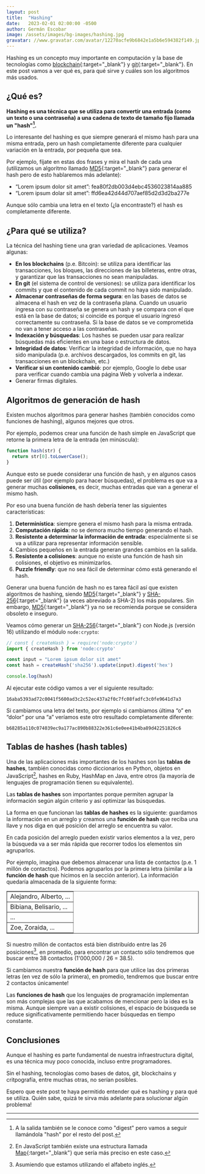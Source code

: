 ```yaml
---
layout: post
title:  "Hashing"
date:   2023-02-01 02:00:00 -0500
author: Germán Escobar
image: /assets/images/bg-images/hashing.jpg
gravatar: //www.gravatar.com/avatar/12270acfe9b6842e1a5b6e594382f149.jpg?s=80
---
```


Hashing es un concepto muy importante en computación y la base de tecnologías como [blockchain](https://es.wikipedia.org/wiki/Cadena_de_bloques){:target="\_blank"} y [git](https://git-scm.com/){:target="\_blank"}. En este post vamos a ver qué es, para qué sirve y cuáles son los algoritmos más usados.<!-- more -->

## ¿Qué es?

**Hashing es una técnica que se utiliza para convertir una entrada (como un texto o una contraseña) a una cadena de texto de tamaño fijo llamada un "hash"[^1].**

Lo interesante del hashing es que siempre generará el mismo hash para una misma entrada, pero un hash completamente diferente para cualquier variación en la entrada, por pequeña que sea.

Por ejemplo, fíjate en estas dos frases y mira el hash de cada una (utilizamos un algoritmo llamado [MD5](https://es.wikipedia.org/wiki/MD5){:target="\_blank"} para generar el hash pero de esto hablaremos más adelante):

* “Lorem ipsum dolor sit amet”: fea80f2db003d4ebc4536023814aa885
* “Lorem ipsum dolar sit amet”: ffd6ea42d44d707aef85d2d3d2ba277e

Aunque sólo cambia una letra en el texto (¿la encontraste?) el hash es completamente diferente.

## ¿Para qué se utiliza?

La técnica del hashing tiene una gran variedad de aplicaciones. Veamos algunas:

* **En los blockchains** (p.e. Bitcoin): se utiliza para identificar las transacciones, los bloques, las direcciones de las billeteras, entre otras, y garantizar que las transacciones no sean manipuladas.
* **En git** (el sistema de control de versiones): se utiliza para identificar los commits y que el contenido de cada commit no haya sido manipulado.
* **Almacenar contraseñas de forma segura**: en las bases de datos se almacena el hash en vez de la contraseña plana. Cuando un usuario ingresa con su contraseña se genera un hash y se compara con el que está en la base de datos; si coincide es porque el usuario ingresó correctamente su contraseña. Si la base de datos se ve comprometida no van a tener acceso a las contraseñas.
* **Indexación y búsquedas**: Los hashes se pueden usar para realizar búsquedas más eficientes en una base o estructura de datos.
* **Integridad de datos**: Verificar la integridad de información, que no haya sido manipulada (p.e.  archivos descargados, los commits en git, las transacciones en un blockchain, etc.)
* **Verificar si un contenido cambió**: por ejemplo, Google lo debe usar para verificar cuando cambia una página Web y volverla a indexar.
* Generar firmas digitales.

## Algoritmos de generación de hash

Existen muchos algoritmos para generar hashes (también conocidos como funciones de hashing), algunos mejores que otros. 

Por ejemplo, podemos crear una función de hash simple en JavaScript que retorne la primera letra de la entrada (en minúscula):

```javascript
function hash(str) {
  return str[0].toLowerCase();
}
```

Aunque esto se puede considerar una función de hash, y en algunos casos puede ser útil (por ejemplo para hacer búsquedas), el problema es que va a generar muchas **colisiones**, es decir, muchas entradas que van a generar el mismo hash.

Por eso una buena función de hash debería tener las siguientes características:

1. **Determinística**: siempre genera el mismo hash para la misma entrada.
2. **Computación rápida**: no se demora mucho tiempo generando el hash.
3. **Resistente a determinar la información de entrada**: especialmente si se va a utilizar para representar información sensible.
4. Cambios pequeños en la entrada generan grandes cambios en la salida.
5. **Resistente a colisiones**: aunque no existe una función de hash sin colisiones, el objetivo es minimizarlos.
6. **Puzzle friendly**: que no sea fácil de determinar cómo está generando el hash.

Generar una buena función de hash no es tarea fácil así que existen algoritmos de hashing, siendo [MD5](https://es.wikipedia.org/wiki/MD5){:target="\_blank"} y [SHA-256](https://es.wikipedia.org/wiki/SHA-2){:target="\_blank"} (a veces abreviado a SHA-2) los más populares. Sin embargo, [MD5](https://es.wikipedia.org/wiki/MD5){:target="\_blank"} ya no se recomienda porque se considera obsoleto e inseguro.

Veamos cómo generar un [SHA-256](https://es.wikipedia.org/wiki/SHA-2){:target="\_blank"} con Node.js (versión 16) utilizando el módulo `node:crypto`:

```javascript
// const { createHash } = require('node:crypto')
import { createHash } from 'node:crypto'

const input = "Lorem ipsum dolor sit amet"
const hash = createHash('sha256').update(input).digest('hex')

console.log(hash)
```

Al ejecutar este código vamos a ver el siguiente resultado:

```
16aba5393ad72c0041f5600ad3c2c52ec437a2f0c7fc08fadfc3c0fe9641d7a3
```

Si cambiamos una letra del texto, por ejemplo si cambiamos última “o”  en “dolor” por una “a” veríamos este otro resultado completamente diferente:

```
b68285a110c074039ec9a177ac890b88322e361c6e0ee41b4ba89d42251826c6
```

## Tablas de hashes (hash tables)

Una de las aplicaciones más importantes de los hashes son las **tablas de hashes**, también conocidas como diccionarios en Python, objetos en JavaScript[^2], hashes en Ruby, HashMap en Java, entre otros (la mayoría de lenguajes de programación tienen su equivalente).

Las **tablas de hashes** son importantes porque permiten agrupar la información según algún criterio y así optimizar las búsquedas.

La forma en que funcionan las **tablas de hashes** es la siguiente: guardamos la información en un arreglo y creamos una **función de hash** que reciba una llave y nos diga en qué posición del arreglo se encuentra su valor.

En cada posición del arreglo pueden existir varios elementos a la vez, pero la búsqueda va a ser más rápida que recorrer todos los elementos sin agruparlos. 

Por ejemplo, imagina que debemos almacenar una lista de contactos (p.e. 1 millón de contactos). Podemos agruparlos por la primera letra (similar a la **función de hash** que hicimos en la sección anterior). La información quedaría almacenada de la siguiente forma:

<table border="1" style="width: 100%; margin-bottom: 20px;">
  <tr>
    <td>Alejandro, Alberto, ...</td> 
  </tr>
  <tr>
    <td>Bibiana, Belisario, ...</td> 
  </tr>
  <tr>
    <td>...</td> 
  </tr>
  <tr>
    <td>Zoe, Zoraida, ...</td> 
  </tr>
</table>

Si nuestro millón de contactos está bien distribuído entre las 26 posiciones[^3], en promedio, para encontrar un contacto sólo tendremos que buscar entre 38 contactos (1'000,000 / 26 = 38.5).

Si cambiamos nuestra **función de hash** para que utilice las dos primeras letras (en vez de sólo la primera), en promedio, tendremos que buscar entre 2 contactos únicamente!

Las **funciones de hash** que los lenguajes de programación implementan son más complejas que las que acabamos de mencionar pero la idea es la misma. Aunque siempre van a existir colisiones, el espacio de búsqueda se reduce significativamente permitiendo hacer búsquedas en tiempo constante.

## Conclusiones

Aunque el hashing es parte fundamental de nuestra infraestructura digital, es una técnica muy poco conocida, incluso entre programadores. 

Sin el hashing, tecnologías como bases de datos, git, blockchains y critpografía, entre muchas otras, no serían posibles.

Espero que este post te haya permitido entender qué es hashing y para qué se utiliza. Quién sabe, quizá te sirva más adelante para solucionar algún problema!

---

[^1]: A la salida también se le conoce como "digest" pero vamos a seguir llamándola "hash" por el resto del post.
[^2]: En JavaScript también existe una estructura llamada [Map](https://developer.mozilla.org/en-US/docs/Web/JavaScript/Reference/Global_Objects/Map){:target="\_blank"} que sería más preciso en este caso.
[^3]: Asumiendo que estamos utilizando el alfabeto inglés.